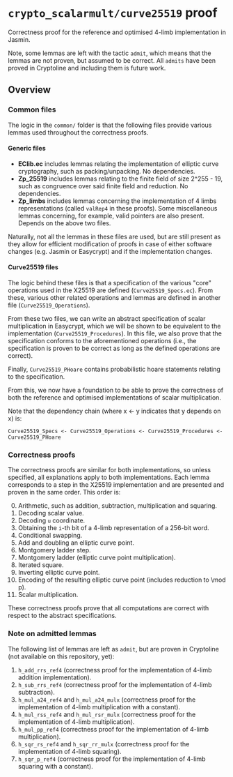 # `crypto_scalarmult/curve25519` proof
Correctness proof for the reference and optimised 4-limb implementation in Jasmin.

Note, some lemmas are left with the tactic `admit`, which means that the lemmas are not proven, but assumed to be correct. All `admits` have been proved in Cryptoline and including them is future work.

## Overview
### Common files
The logic in the `common/` folder is that the following files provide various lemmas used throughout the correctness proofs.

#### Generic files
- **EClib.ec** includes lemmas relating the implementation of elliptic curve cryptography, such as packing/unpacking. No dependencies.
- **Zp_25519** includes lemmas relating to the finite field of size 2^255 - 19, such as congruence over said finite field and reduction. No dependencies.
- **Zp_limbs** includes lemmas concerning the implementation of 4 limbs representations (called `valRep4` in these proofs). Some miscellaneous lemmas concerning, for example, valid pointers are also present. Depends on the above two files.

Naturally, not all the lemmas in these files are used, but are still present as they allow for efficient modification of proofs in case of either software changes (e.g. Jasmin or Easycrypt) and if the implementation changes.

#### Curve25519 files
The logic behind these files is that a specification of the various "core" operations used in the X25519 are defined (`Curve25519_Specs.ec`). From these, various other related operations and lemmas are defined in another file (`Curve25519_Operations`).

From these two files, we can write an abstract specification of scalar multiplication in Easycrypt, which we will be shown to be equivalent to the implementation (`Curve25519_Procedures`). In this file, we also prove that the specification conforms to the aforementioned operations (i.e., the specification is proven to be correct as long as the defined operations are correct).

Finally, `Curve25519_PHoare` contains probabilistic hoare statements relating to the specification.

From this, we now have a foundation to be able to prove the correctness of both the reference and optimised implementations of scalar multiplication.

Note that the dependency chain (where x <- y indicates that y depends on x) is:

```
Curve25519_Specs <- Curve25519_Operations <- Curve25519_Procedures <- Curve25519_PHoare
```


### Correctness proofs
The correctness proofs are similar for both implementations, so unless specified, all explanations apply to both implementations. Each lemma corresponds to a step in the X25519 implementation and are presented and proven in the same order. This order is:

0. Arithmetic, such as addition, subtraction, multiplication and squaring.
1. Decoding scalar value.
2. Decoding `u` coordinate.
3. Obtaining the `i`-th bit of a 4-limb representation of a 256-bit word.
4. Conditional swapping.
5. Add and doubling an elliptic curve point.
6. Montgomery ladder step.
7. Montgomery ladder (elliptic curve point multiplication).
8. Iterated square.
9. Inverting elliptic curve point.
10. Encoding of the resulting elliptic curve point (includes reduction to \mod p).
11. Scalar multiplication.

These correctness proofs prove that all computations are correct with respect to the abstract specifications.

### Note on admitted lemmas
The following list of lemmas are left as `admit`, but are proven in Cryptoline (not available on this repository, yet):

1. `h_add_rrs_ref4` (correctness proof for the implementation of 4-limb addition implementation).
2. `h_sub_rrs_ref4` (correctness proof for the implementation of 4-limb subtraction).
3. `h_mul_a24_ref4` and `h_mul_a24_mulx` (correctness proof for the implementation of 4-limb multiplication with a constant).
4. `h_mul_rss_ref4` and `h_mul_rsr_mulx` (correctness proof for the implementation of 4-limb multiplication).
5. `h_mul_pp_ref4` (correctness proof for the implementation of 4-limb multiplication).
6. `h_sqr_rs_ref4` and `h_sqr_rr_mulx` (correctness proof for the implementation of 4-limb squaring).
7. `h_sqr_p_ref4` (correctness proof for the implementation of 4-limb squaring with a constant).
